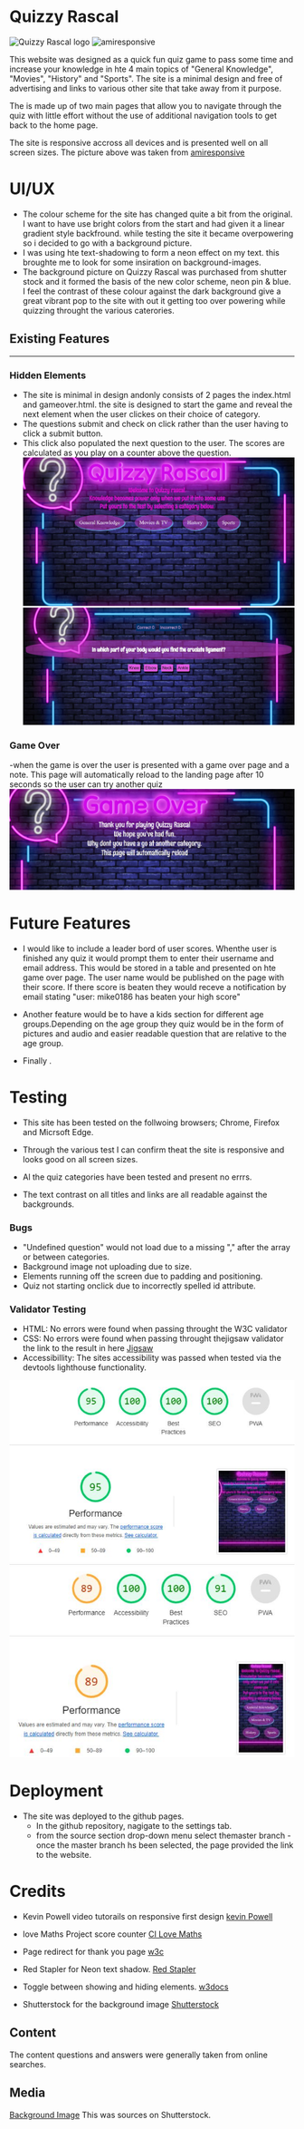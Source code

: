 # Quizzy Rascal

![Quizzy Rascal logo](/wireframe-images/title.jpg)
![amiresponsive]()

This website was designed as a quick fun quiz game to pass some time and increase your knowledge in hte 4 main topics of "General Knowledge", "Movies", "History" and "Sports". The site is a minimal design and free of advertising and links to various other site that take away from it purpose.  
 
The is made up of two main pages that allow you to navigate through the quiz with little effort without the use of additional navigation tools to get back to the home page.

The site is responsive accross all devices and is presented well on all screen sizes. The picture above was taken from [amiresponsive](https://amiresponsive.co.uk/)

# UI/UX

- The colour scheme for the site has changed quite a bit from the original. I want to have use bright colors from the start and had given it a linear gradient style backfround. while testing the site it became overpowering so i decided to go with a background picture. 
- I was using hte text-shadowing to form a neon effect on my text. this broughte me to look for some insiration on background-images.
- The background picture on Quizzy Rascal was purchased from shutter stock and it formed the basis of the new color scheme, neon pin & blue. I feel the contrast of these colour against the dark background give a great vibrant pop to the site with out it getting too over powering while quizzing throught the various caterories.

## Existing Features

---

### Hidden Elements

- The site is minimal in design andonly consists of 2 pages the index.html and gameover.html. the site is designed to start the game and reveal the next element when the user clickes on their choice of category. 
- The questions submit and check on click rather than the user having to click a submit button. 
- This click also populated the next question to the user. The scores are calculated as you play on a counter above the question. 
  ![Hidden Elements Before Click](/wireframe-images/landingpage.JPG)
  ![Hidden Elements On Click](/wireframe-images/landingpageonclick.JPG)

### Game Over

-when the game is over the user is presented with a game over page and a note. This page will automatically reload to the landing page after 10 seconds so the user can try another quiz
![Game Over](/wireframe-images/gameover.JPG)


# Future Features

- I would like to include a leader bord of user scores. Whenthe user is finished any quiz it would prompt them to enter their username and email address. This would be stored in a table and presented on hte game over page. The user name would be published on the page with their score. If there score is beaten they would receve a notification by email stating "user: mike0186 has beaten your high score"

- Another feature would be to have a kids section for different age groups.Depending on the age group they quiz would be in the form of pictures and audio and easier readable question that are relative to the age group. 

- Finally .

# Testing

- This site has been tested on the follwoing browsers; Chrome, Firefox and Micrsoft Edge.

- Through the various test I can confirm theat the site is responsive and looks good on all screen sizes.

- Al the quiz categories have been tested and present no errrs.

- The text contrast on all titles and links are all readable against the backgrounds.

### Bugs

- "Undefined question" would not load due to a missing "," after the array or between categories. 
- Background image not uploading due to size. 
- Elements running off the screen due to padding and positioning. 
- Quiz not starting onclick due to incorrectly spelled id attribute.

### Validator Testing

- HTML: No errors were found when passing throught the W3C validator
- CSS: No errors were found when passing throught thejigsaw validator the link to the      result in here [Jigsaw](http://jigsaw.w3.org/css-validator/validator$link)
- Accessibillity: The sites accessibility was passed when tested via the devtools lighthouse functionality.

 ![lighthouse desktop test screen shot](/wireframe-images/lighthousedesktop.jpg)
 ![lighthouse mobile test screen shot](/wireframe-images/lighthousemobile.jpg)

# Deployment

- The site was deployed to the github pages.
  - In the github repository, nagigate to the settings tab.
  - from the source section drop-down menu select themaster branch
    -once the master branch hs been selected, the page provided the link to the website.

# Credits

- Kevin Powell video tutorails on responsive first design [kevin Powell](https://www.youtube.com/watch?v=zyNhxN6sToM&t=980s)
- love Maths Project score counter [CI Love Maths](https://github.com/Code-Institute-Solutions/love-maths-2.0-sourcecode/blob/master/04-multiplication-and-subtraction-questions/01-the-multiplication-game/index.html)

- Page redirect for thank you page [w3c](https://www.w3.org/TR/WCAG20-TECHS/H76.html)

- Red Stapler for Neon text shadow.
[Red Stapler](https://redstapler.co/realistic-css-neon-text-effect-tutorial/)

- Toggle between showing and hiding elements. [w3docs](https://www.w3schools.com/howto/howto_js_toggle_hide_show.asp)

- Shutterstock for the background image [Shutterstock]()


## Content

The content questions and answers were generally taken from online searches. 

  ## Media
  

[Background Image](<https://www.shutterstock.com/image-vector/neon-quiz-sign-vector-design-template-1722883588>) This was sources on Shutterstock.


